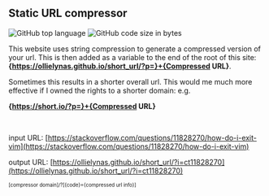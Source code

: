 <!--META A static url shortener that uses string compression to generate shorter redirect links META -->

## Static URL compressor

![GitHub top language](https://img.shields.io/github/languages/top/ollielynas/short_url)
![GitHub code size in bytes](https://img.shields.io/github/languages/code-size/ollielynas/short_url)

This website uses string compression to generate a compressed version of your url. This is then added as a variable to the end of the root of this site: **{https://ollielynas.github.io/short_url/?p=}+{Compressed URL}**. 

Sometimes this results in a shorter overall url. This would me much more effective if I owned the rights to a shorter domain: e.g.

**{https://short.io/?p=}+{Compressed URL}**

<br>

input URL: [https://stackoverflow.com/questions/11828270/how-do-i-exit-vim](https://stackoverflow.com/questions/11828270/how-do-i-exit-vim)
<br>

output URL: [https://ollielynas.github.io/short_url/?i=ct11828270](https://ollielynas.github.io/short_url/?i=ct11828270)
<br>

<small><small>[compressor domain]/?[{code}={compressed url info}]</small></small>
<!-- LAST EDITED 1699415446 LAST EDITED-->